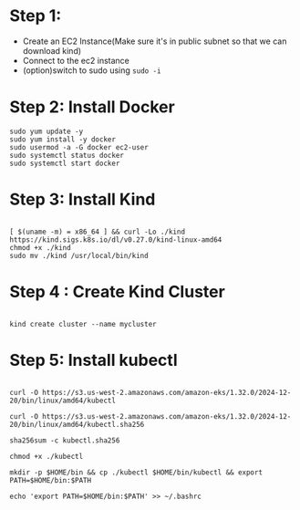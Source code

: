 # Step 1:
 -  Create an EC2 Instance(Make sure it's in public subnet so that we can download kind)
 -  Connect to the ec2 instance
 -  (option)switch to sudo using `sudo -i `

# Step 2: Install Docker

```
sudo yum update -y
sudo yum install -y docker
sudo usermod -a -G docker ec2-user
sudo systemctl status docker
sudo systemctl start docker
```

# Step 3: Install Kind

```

[ $(uname -m) = x86_64 ] && curl -Lo ./kind https://kind.sigs.k8s.io/dl/v0.27.0/kind-linux-amd64
chmod +x ./kind
sudo mv ./kind /usr/local/bin/kind

```

# Step 4 : Create Kind Cluster

```

kind create cluster --name mycluster

```

# Step 5: Install kubectl

```

curl -O https://s3.us-west-2.amazonaws.com/amazon-eks/1.32.0/2024-12-20/bin/linux/amd64/kubectl

curl -O https://s3.us-west-2.amazonaws.com/amazon-eks/1.32.0/2024-12-20/bin/linux/amd64/kubectl.sha256

sha256sum -c kubectl.sha256

chmod +x ./kubectl

mkdir -p $HOME/bin && cp ./kubectl $HOME/bin/kubectl && export PATH=$HOME/bin:$PATH

echo 'export PATH=$HOME/bin:$PATH' >> ~/.bashrc
```
